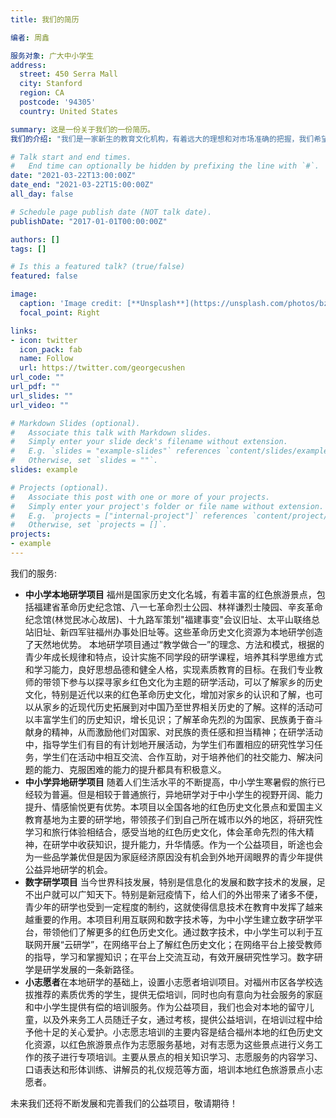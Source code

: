 ```yaml
---
title: 我们的简历

编者: 周鑫

服务对象: 广大中小学生 
address:
  street: 450 Serra Mall
  city: Stanford
  region: CA
  postcode: '94305'
  country: United States

summary: 这是一份关于我们的一份简历。
我们的介绍: "我们是一家新生的教育文化机构，有着远大的理想和对市场准确的把握，我们希望传承红色基因，为我们的下一代创建一个美好的精神家园。"

# Talk start and end times.
#   End time can optionally be hidden by prefixing the line with `#`.
date: "2021-03-22T13:00:00Z"
date_end: "2021-03-22T15:00:00Z"
all_day: false

# Schedule page publish date (NOT talk date).
publishDate: "2017-01-01T00:00:00Z"

authors: []
tags: []

# Is this a featured talk? (true/false)
featured: false

image:
  caption: 'Image credit: [**Unsplash**](https://unsplash.com/photos/bzdhc5b3Bxs)'
  focal_point: Right

links:
- icon: twitter
  icon_pack: fab
  name: Follow
  url: https://twitter.com/georgecushen
url_code: ""
url_pdf: ""
url_slides: ""
url_video: ""

# Markdown Slides (optional).
#   Associate this talk with Markdown slides.
#   Simply enter your slide deck's filename without extension.
#   E.g. `slides = "example-slides"` references `content/slides/example-slides.md`.
#   Otherwise, set `slides = ""`.
slides: example

# Projects (optional).
#   Associate this post with one or more of your projects.
#   Simply enter your project's folder or file name without extension.
#   E.g. `projects = ["internal-project"]` references `content/project/deep-learning/index.md`.
#   Otherwise, set `projects = []`.
projects:
- example
---
```



我们的服务:

- **中小学本地研学项目** 福州是国家历史文化名城，有着丰富的红色旅游景点，包括福建省革命历史纪念馆、八一七革命烈士公园、林祥谦烈士陵园、辛亥革命纪念馆(林觉民冰心故居)、十九路军策划"福建事变"会议旧址、太平山联络总站旧址、新四军驻福州办事处旧址等。这些革命历史文化资源为本地研学创造了天然地优势。
本地研学项目通过“教学做合一”的理念、方法和模式，根据的青少年成长规律和特点，设计实施不同学段的研学课程，培养其科学思维方式和学习能力，良好思想品德和健全人格，实现素质教育的目标。在我们专业教师的带领下参与以探寻家乡红色文化为主题的研学活动，可以了解家乡的历史文化，特别是近代以来的红色革命历史文化，增加对家乡的认识和了解，也可以从家乡的近现代历史拓展到对中国乃至世界相关历史的了解。这样的活动可以丰富学生们的历史知识，增长见识；了解革命先烈的为国家、民族勇于奋斗献身的精神，从而激励他们对国家、对民族的责任感和担当精神；在研学活动中，指导学生们有目的有计划地开展活动，为学生们布置相应的研究性学习任务，学生们在活动中相互交流、合作互助，对于培养他们的社交能力、解决问题的能力、克服困难的能力的提升都具有积极意义。
- **中小学异地研学项目** 随着人们生活水平的不断提高，中小学生寒暑假的旅行已经较为普遍。但是相较于普通旅行，异地研学对于中小学生的视野开阔、能力提升、情感愉悦更有优势。本项目以全国各地的红色历史文化景点和爱国主义教育基地为主要的研学地，带领孩子们到自己所在城市以外的地区，将研究性学习和旅行体验相结合，感受当地的红色历史文化，体会革命先烈的伟大精神，在研学中收获知识，提升能力，升华情感。作为一个公益项目，昕途也会为一些品学兼优但是因为家庭经济原因没有机会到外地开阔眼界的青少年提供公益异地研学的机会。
- **数字研学项目** 当今世界科技发展，特别是信息化的发展和数字技术的发展，足不出户就可以广知天下。特别是新冠疫情下，给人们的外出带来了诸多不便，青少年的研学也受到一定程度的制约，这就使得信息技术在教育中发挥了越来越重要的作用。本项目利用互联网和数字技术等，为中小学生建立数字研学平台，带领他们了解更多的红色历史文化。通过数字技术，中小学生可以利于互联网开展“云研学”，在网络平台上了解红色历史文化；在网络平台上接受教师的指导，学习和掌握知识；在平台上交流互动，有效开展研究性学习。数字研学是研学发展的一条新路径。
- **小志愿者**在本地研学的基础上，设置小志愿者培训项目。对福州市区各学校选拔推荐的素质优秀的学生，提供无偿培训，同时也向有意向为社会服务的家庭和中小学生提供有偿的培训服务。作为公益项目，我们也会对本地的留守儿童，以及外来务工人员随迁子女，通过考核，提供公益培训，在培训过程中给予他十足的关心爱护。小志愿志培训的主要内容是结合福州本地的红色历史文化资源，以红色旅游景点作为志愿服务基地，对有志愿为这些景点进行义务工作的孩子进行专项培训。主要从景点的相关知识学习、志愿服务的内容学习、口语表达和形体训练、讲解员的礼仪规范等方面，培训本地红色旅游景点小志愿者。

未来我们还将不断发展和完善我们的公益项目，敬请期待！
